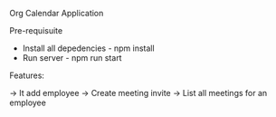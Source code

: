Org Calendar Application

Pre-requisuite

 - Install all depedencies - npm install
 - Run server - npm run start

Features:

-> It add employee
-> Create meeting invite
-> List all meetings for an employee